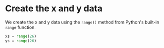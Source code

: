 # Create the x and y data

We create the x and y data using the `range()` method from Python's built-in `range` function.

```python
xs = range(26)
ys = range(26)
```

